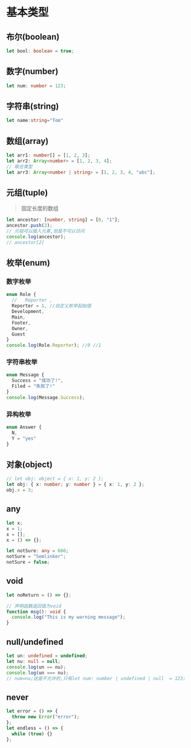 # 基本类型

## 布尔(boolean)

```typescript
let bool: boolean = true;
```

## 数字(number)

```typescript
let num: number = 123;
```

## 字符串(string)

```typescript
let name:string="Tom"
```

## 数组(array)

```typescript
let arr1: number[] = [1, 2, 3];
let arr2: Array<number> = [1, 2, 3, 4];
// 联合类型
let arr3: Array<number | string> = [1, 2, 3, 4, "abc"];
```

## 元组(tuple)

> 固定长度的数组

```typescript
let ancestor: [number, string] = [0, "1"];
ancestor.push(2);
// 元祖可以插入元素,但是不可以访问
console.log(ancestor);
// ancestor[2]
```

## 枚举(enum)

### 数字枚举

```typescript
enum Role {
  //   Reporter ,
  Reporter = 1, //自定义枚举起始值
  Development,
  Main,
  Footer,
  Owner,
  Guest
}
console.log(Role.Reporter); //0 //1
```

### 字符串枚举

```typescript
enum Message {
  Success = "成功了!",
  Filed = "失败了!"
}
console.log(Message.Success);
```

### 异构枚举

```typescript
enum Answer {
  N,
  Y = "yes"
}
```



## 对象(object)

```typescript
// let obj: object = { x: 1, y: 2 };
let obj: { x: number; y: number } = { x: 1, y: 2 };
obj.x = 3;
```

## any

```typescript
let x;
x = 1;
x = [];
x = () => {};

let notSure: any = 666;
notSure = "Semlinker";
notSure = false;
```

## void

```typescript
let noReturn = () => {};

// 声明函数返回值为void
function msg(): void {
  console.log("This is my warning message");
}
```

## null/undefined

```typescript
let un: undefined = undefined;
let nu: null = null;
console.log(un == nu);
console.log(un === nu);
// num=nu;这是不允许的,只有let num: number | undefined | null  = 123;
```

## never

```typescript
let error = () => {
  throw new Error("error");
};
let endless = () => {
  while (true) {}
};
```

